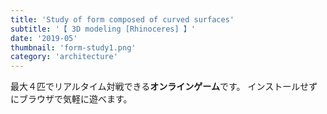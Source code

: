 ```yaml
---
title: 'Study of form composed of curved surfaces'
subtitle: '【 3D modeling [Rhinoceres] 】'
date: '2019-05'
thumbnail: 'form-study1.png'
category: 'architecture'
---
```


最大４匹でリアルタイム対戦できる**オンラインゲーム**です。
インストールせずにブラウザで気軽に遊べます。